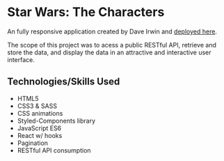 # Star Wars: The Characters

An fully responsive application created by Dave Irwin and [deployed here](https://star-wars-the-characters.netlify.com).

The scope of this project was to acess a public RESTful API, retrieve and store the data, and display the data in an attractive and interactive user interface. 

## Technologies/Skills Used

* HTML5
* CSS3 & SASS
* CSS animations
* Styled-Components library
* JavaScript ES6
* React w/ hooks
* Pagination
* RESTful API consumption

